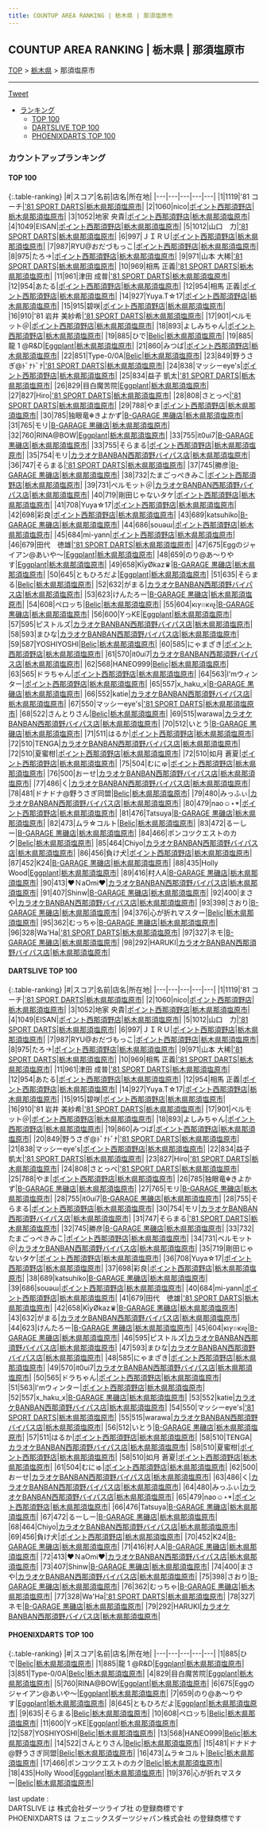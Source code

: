 ```yaml
---
title: COUNTUP AREA RANKING | 栃木県 | 那須塩原市
---
```

## COUNTUP AREA RANKING | 栃木県 | 那須塩原市

[TOP](/darts/rank/) > [栃木県](/darts/rank/栃木県/) > 那須塩原市

___

<a href="https://twitter.com/share?ref_src=twsrc%5Etfw" data-text="COUNTUP AREA RANKING | 栃木県那須塩原市" class="twitter-share-button" data-hashtags="DARTSLIVE,PHOENIXDARTS,darts,ダーツ" data-show-count="false">Tweet</a>

* [ランキング](#カウントアップランキング)
    * [TOP 100](#top-100)
    * [DARTSLIVE TOP 100](#dartslive-top-100)
    * [PHOENIXDARTS TOP 100](#phoenixdarts-top-100)

### カウントアップランキング

#### TOP 100



{:.table-ranking}
|#|スコア|名前|店名|所在地|
|---|---|---|---|---|
|1|1119|<span class="rank-name-dl">&#x27;81 コーチ</span>|<a href="https://search.dartslive.com/jp/shop/c3ca51406b3488200d9b047a20a7ba1e">'81 SPORT DARTS</a>|<a href="/darts/rank/栃木県/那須塩原市">栃木県那須塩原市</a>|
|2|1060|<span class="rank-name-dl">nico</span>|<a href="https://search.dartslive.com/jp/shop/78bf37a72c871a600d9b047a20a7ba1e">ポイント西那須野店</a>|<a href="/darts/rank/栃木県/那須塩原市">栃木県那須塩原市</a>|
|3|1052|<span class="rank-name-dl">地家 央貴</span>|<a href="https://search.dartslive.com/jp/shop/78bf37a72c871a600d9b047a20a7ba1e">ポイント西那須野店</a>|<a href="/darts/rank/栃木県/那須塩原市">栃木県那須塩原市</a>|
|4|1049|<span class="rank-name-dl">EISAN</span>|<a href="https://search.dartslive.com/jp/shop/78bf37a72c871a600d9b047a20a7ba1e">ポイント西那須野店</a>|<a href="/darts/rank/栃木県/那須塩原市">栃木県那須塩原市</a>|
|5|1012|<span class="rank-name-dl">山口　力</span>|<a href="https://search.dartslive.com/jp/shop/c3ca51406b3488200d9b047a20a7ba1e">'81 SPORT DARTS</a>|<a href="/darts/rank/栃木県/那須塩原市">栃木県那須塩原市</a>|
|6|997|<span class="rank-name-dl">ＪＩＲＵ</span>|<a href="https://search.dartslive.com/jp/shop/78bf37a72c871a600d9b047a20a7ba1e">ポイント西那須野店</a>|<a href="/darts/rank/栃木県/那須塩原市">栃木県那須塩原市</a>|
|7|987|<span class="rank-name-dl">RYU@おだづもっこ</span>|<a href="https://search.dartslive.com/jp/shop/78bf37a72c871a600d9b047a20a7ba1e">ポイント西那須野店</a>|<a href="/darts/rank/栃木県/那須塩原市">栃木県那須塩原市</a>|
|8|975|<span class="rank-name-dl">たろ→</span>|<a href="https://search.dartslive.com/jp/shop/78bf37a72c871a600d9b047a20a7ba1e">ポイント西那須野店</a>|<a href="/darts/rank/栃木県/那須塩原市">栃木県那須塩原市</a>|
|9|971|<span class="rank-name-dl">山本 大稀</span>|<a href="https://search.dartslive.com/jp/shop/c3ca51406b3488200d9b047a20a7ba1e">'81 SPORT DARTS</a>|<a href="/darts/rank/栃木県/那須塩原市">栃木県那須塩原市</a>|
|10|969|<span class="rank-name-dl">相馬 正義</span>|<a href="https://search.dartslive.com/jp/shop/c3ca51406b3488200d9b047a20a7ba1e">'81 SPORT DARTS</a>|<a href="/darts/rank/栃木県/那須塩原市">栃木県那須塩原市</a>|
|11|961|<span class="rank-name-dl">津田 成普</span>|<a href="https://search.dartslive.com/jp/shop/c3ca51406b3488200d9b047a20a7ba1e">'81 SPORT DARTS</a>|<a href="/darts/rank/栃木県/那須塩原市">栃木県那須塩原市</a>|
|12|954|<span class="rank-name-dl">あたる</span>|<a href="https://search.dartslive.com/jp/shop/78bf37a72c871a600d9b047a20a7ba1e">ポイント西那須野店</a>|<a href="/darts/rank/栃木県/那須塩原市">栃木県那須塩原市</a>|
|12|954|<span class="rank-name-dl">相馬 正義</span>|<a href="https://search.dartslive.com/jp/shop/78bf37a72c871a600d9b047a20a7ba1e">ポイント西那須野店</a>|<a href="/darts/rank/栃木県/那須塩原市">栃木県那須塩原市</a>|
|14|927|<span class="rank-name-dl">Yuya.T☆17</span>|<a href="https://search.dartslive.com/jp/shop/78bf37a72c871a600d9b047a20a7ba1e">ポイント西那須野店</a>|<a href="/darts/rank/栃木県/那須塩原市">栃木県那須塩原市</a>|
|15|915|<span class="rank-name-dl">碧咲</span>|<a href="https://search.dartslive.com/jp/shop/78bf37a72c871a600d9b047a20a7ba1e">ポイント西那須野店</a>|<a href="/darts/rank/栃木県/那須塩原市">栃木県那須塩原市</a>|
|16|910|<span class="rank-name-dl">&#x27;81 岩井 美紗希</span>|<a href="https://search.dartslive.com/jp/shop/c3ca51406b3488200d9b047a20a7ba1e">'81 SPORT DARTS</a>|<a href="/darts/rank/栃木県/那須塩原市">栃木県那須塩原市</a>|
|17|901|<span class="rank-name-dl">ベルモット＠</span>|<a href="https://search.dartslive.com/jp/shop/78bf37a72c871a600d9b047a20a7ba1e">ポイント西那須野店</a>|<a href="/darts/rank/栃木県/那須塩原市">栃木県那須塩原市</a>|
|18|893|<span class="rank-name-dl">よしみちゃん</span>|<a href="https://search.dartslive.com/jp/shop/78bf37a72c871a600d9b047a20a7ba1e">ポイント西那須野店</a>|<a href="/darts/rank/栃木県/那須塩原市">栃木県那須塩原市</a>|
|19|885|<span class="rank-name-pd">ひで</span>|<a href="https://vs.phoenixdarts.com/jp/shop/shopDetailInfo/s_10088?s_seq=10088">Belic</a>|<a href="/darts/rank/栃木県/那須塩原市">栃木県那須塩原市</a>|
|19|885|<span class="rank-name-pd">龍   1  @R&amp;D</span>|<a href="https://vs.phoenixdarts.com/jp/shop/shopDetailInfo/s_56650?s_seq=56650">Eggplant</a>|<a href="/darts/rank/栃木県/那須塩原市">栃木県那須塩原市</a>|
|21|860|<span class="rank-name-dl">みつば</span>|<a href="https://search.dartslive.com/jp/shop/78bf37a72c871a600d9b047a20a7ba1e">ポイント西那須野店</a>|<a href="/darts/rank/栃木県/那須塩原市">栃木県那須塩原市</a>|
|22|851|<span class="rank-name-pd">Type-0/0A</span>|<a href="https://vs.phoenixdarts.com/jp/shop/shopDetailInfo/s_10088?s_seq=10088">Belic</a>|<a href="/darts/rank/栃木県/那須塩原市">栃木県那須塩原市</a>|
|23|849|<span class="rank-name-dl">野うさぎ@ﾄﾞﾅﾄﾞﾅ</span>|<a href="https://search.dartslive.com/jp/shop/c3ca51406b3488200d9b047a20a7ba1e">'81 SPORT DARTS</a>|<a href="/darts/rank/栃木県/那須塩原市">栃木県那須塩原市</a>|
|24|838|<span class="rank-name-dl">マッシーeye&#x27;s</span>|<a href="https://search.dartslive.com/jp/shop/78bf37a72c871a600d9b047a20a7ba1e">ポイント西那須野店</a>|<a href="/darts/rank/栃木県/那須塩原市">栃木県那須塩原市</a>|
|25|834|<span class="rank-name-dl">益子 凱太</span>|<a href="https://search.dartslive.com/jp/shop/c3ca51406b3488200d9b047a20a7ba1e">'81 SPORT DARTS</a>|<a href="/darts/rank/栃木県/那須塩原市">栃木県那須塩原市</a>|
|26|829|<span class="rank-name-pd">目白魔苦院</span>|<a href="https://vs.phoenixdarts.com/jp/shop/shopDetailInfo/s_56650?s_seq=56650">Eggplant</a>|<a href="/darts/rank/栃木県/那須塩原市">栃木県那須塩原市</a>|
|27|827|<span class="rank-name-dl">Hiro</span>|<a href="https://search.dartslive.com/jp/shop/c3ca51406b3488200d9b047a20a7ba1e">'81 SPORT DARTS</a>|<a href="/darts/rank/栃木県/那須塩原市">栃木県那須塩原市</a>|
|28|808|<span class="rank-name-dl">さとっぺ</span>|<a href="https://search.dartslive.com/jp/shop/c3ca51406b3488200d9b047a20a7ba1e">'81 SPORT DARTS</a>|<a href="/darts/rank/栃木県/那須塩原市">栃木県那須塩原市</a>|
|29|788|<span class="rank-name-dl">やま</span>|<a href="https://search.dartslive.com/jp/shop/78bf37a72c871a600d9b047a20a7ba1e">ポイント西那須野店</a>|<a href="/darts/rank/栃木県/那須塩原市">栃木県那須塩原市</a>|
|30|785|<span class="rank-name-dl">独眼竜☬きよかず</span>|<a href="https://search.dartslive.com/jp/shop/4cba5f26382d400125d56fb0e5c39bac">B-GARAGE 黒磯店</a>|<a href="/darts/rank/栃木県/那須塩原市">栃木県那須塩原市</a>|
|31|765|<span class="rank-name-dl">モリ</span>|<a href="https://search.dartslive.com/jp/shop/4cba5f26382d400125d56fb0e5c39bac">B-GARAGE 黒磯店</a>|<a href="/darts/rank/栃木県/那須塩原市">栃木県那須塩原市</a>|
|32|760|<span class="rank-name-pd">RINA@BOW</span>|<a href="https://vs.phoenixdarts.com/jp/shop/shopDetailInfo/s_56650?s_seq=56650">Eggplant</a>|<a href="/darts/rank/栃木県/那須塩原市">栃木県那須塩原市</a>|
|33|755|<span class="rank-name-dl">it0ui7</span>|<a href="https://search.dartslive.com/jp/shop/4cba5f26382d400125d56fb0e5c39bac">B-GARAGE 黒磯店</a>|<a href="/darts/rank/栃木県/那須塩原市">栃木県那須塩原市</a>|
|33|755|<span class="rank-name-dl">そらまる</span>|<a href="https://search.dartslive.com/jp/shop/78bf37a72c871a600d9b047a20a7ba1e">ポイント西那須野店</a>|<a href="/darts/rank/栃木県/那須塩原市">栃木県那須塩原市</a>|
|35|754|<span class="rank-name-dl">モリ</span>|<a href="https://search.dartslive.com/jp/shop/d849d7c720ff3d950d9b047a20a7ba1e">カラオケBANBAN西那須野バイパス店</a>|<a href="/darts/rank/栃木県/那須塩原市">栃木県那須塩原市</a>|
|36|747|<span class="rank-name-dl">そらまる</span>|<a href="https://search.dartslive.com/jp/shop/c3ca51406b3488200d9b047a20a7ba1e">'81 SPORT DARTS</a>|<a href="/darts/rank/栃木県/那須塩原市">栃木県那須塩原市</a>|
|37|745|<span class="rank-name-dl">勝彦</span>|<a href="https://search.dartslive.com/jp/shop/4cba5f26382d400125d56fb0e5c39bac">B-GARAGE 黒磯店</a>|<a href="/darts/rank/栃木県/那須塩原市">栃木県那須塩原市</a>|
|38|732|<span class="rank-name-dl">たまごっぺきみこ</span>|<a href="https://search.dartslive.com/jp/shop/78bf37a72c871a600d9b047a20a7ba1e">ポイント西那須野店</a>|<a href="/darts/rank/栃木県/那須塩原市">栃木県那須塩原市</a>|
|39|731|<span class="rank-name-dl">ベルモット＠</span>|<a href="https://search.dartslive.com/jp/shop/d849d7c720ff3d950d9b047a20a7ba1e">カラオケBANBAN西那須野バイパス店</a>|<a href="/darts/rank/栃木県/那須塩原市">栃木県那須塩原市</a>|
|40|719|<span class="rank-name-dl">剛田じゃないタケ</span>|<a href="https://search.dartslive.com/jp/shop/78bf37a72c871a600d9b047a20a7ba1e">ポイント西那須野店</a>|<a href="/darts/rank/栃木県/那須塩原市">栃木県那須塩原市</a>|
|41|708|<span class="rank-name-dl">Yuya☆17</span>|<a href="https://search.dartslive.com/jp/shop/78bf37a72c871a600d9b047a20a7ba1e">ポイント西那須野店</a>|<a href="/darts/rank/栃木県/那須塩原市">栃木県那須塩原市</a>|
|42|698|<span class="rank-name-dl">彩良</span>|<a href="https://search.dartslive.com/jp/shop/78bf37a72c871a600d9b047a20a7ba1e">ポイント西那須野店</a>|<a href="/darts/rank/栃木県/那須塩原市">栃木県那須塩原市</a>|
|43|689|<span class="rank-name-dl">katsuhiko</span>|<a href="https://search.dartslive.com/jp/shop/4cba5f26382d400125d56fb0e5c39bac">B-GARAGE 黒磯店</a>|<a href="/darts/rank/栃木県/那須塩原市">栃木県那須塩原市</a>|
|44|686|<span class="rank-name-dl">souǝɯ</span>|<a href="https://search.dartslive.com/jp/shop/78bf37a72c871a600d9b047a20a7ba1e">ポイント西那須野店</a>|<a href="/darts/rank/栃木県/那須塩原市">栃木県那須塩原市</a>|
|45|684|<span class="rank-name-dl">mi-yann</span>|<a href="https://search.dartslive.com/jp/shop/78bf37a72c871a600d9b047a20a7ba1e">ポイント西那須野店</a>|<a href="/darts/rank/栃木県/那須塩原市">栃木県那須塩原市</a>|
|46|679|<span class="rank-name-dl">田代　徳雄</span>|<a href="https://search.dartslive.com/jp/shop/c3ca51406b3488200d9b047a20a7ba1e">'81 SPORT DARTS</a>|<a href="/darts/rank/栃木県/那須塩原市">栃木県那須塩原市</a>|
|47|675|<span class="rank-name-pd">Eggのジャイアン@あいや〜</span>|<a href="https://vs.phoenixdarts.com/jp/shop/shopDetailInfo/s_56650?s_seq=56650">Eggplant</a>|<a href="/darts/rank/栃木県/那須塩原市">栃木県那須塩原市</a>|
|48|659|<span class="rank-name-pd">のり@あ〜りやす</span>|<a href="https://vs.phoenixdarts.com/jp/shop/shopDetailInfo/s_56650?s_seq=56650">Eggplant</a>|<a href="/darts/rank/栃木県/那須塩原市">栃木県那須塩原市</a>|
|49|658|<span class="rank-name-dl">KΐyØkaz♛</span>|<a href="https://search.dartslive.com/jp/shop/4cba5f26382d400125d56fb0e5c39bac">B-GARAGE 黒磯店</a>|<a href="/darts/rank/栃木県/那須塩原市">栃木県那須塩原市</a>|
|50|645|<span class="rank-name-pd">ともひろだよ</span>|<a href="https://vs.phoenixdarts.com/jp/shop/shopDetailInfo/s_56650?s_seq=56650">Eggplant</a>|<a href="/darts/rank/栃木県/那須塩原市">栃木県那須塩原市</a>|
|51|635|<span class="rank-name-pd">そらまる</span>|<a href="https://vs.phoenixdarts.com/jp/shop/shopDetailInfo/s_10088?s_seq=10088">Belic</a>|<a href="/darts/rank/栃木県/那須塩原市">栃木県那須塩原市</a>|
|52|632|<span class="rank-name-dl">がまる</span>|<a href="https://search.dartslive.com/jp/shop/d849d7c720ff3d950d9b047a20a7ba1e">カラオケBANBAN西那須野バイパス店</a>|<a href="/darts/rank/栃木県/那須塩原市">栃木県那須塩原市</a>|
|53|623|<span class="rank-name-dl">けんたろー</span>|<a href="https://search.dartslive.com/jp/shop/4cba5f26382d400125d56fb0e5c39bac">B-GARAGE 黒磯店</a>|<a href="/darts/rank/栃木県/那須塩原市">栃木県那須塩原市</a>|
|54|608|<span class="rank-name-pd">ペロッち</span>|<a href="https://vs.phoenixdarts.com/jp/shop/shopDetailInfo/s_10088?s_seq=10088">Belic</a>|<a href="/darts/rank/栃木県/那須塩原市">栃木県那須塩原市</a>|
|55|604|<span class="rank-name-dl">кเץ๏кคչ</span>|<a href="https://search.dartslive.com/jp/shop/4cba5f26382d400125d56fb0e5c39bac">B-GARAGE 黒磯店</a>|<a href="/darts/rank/栃木県/那須塩原市">栃木県那須塩原市</a>|
|56|600|<span class="rank-name-pd">YっKE</span>|<a href="https://vs.phoenixdarts.com/jp/shop/shopDetailInfo/s_56650?s_seq=56650">Eggplant</a>|<a href="/darts/rank/栃木県/那須塩原市">栃木県那須塩原市</a>|
|57|595|<span class="rank-name-dl">ピストルズ</span>|<a href="https://search.dartslive.com/jp/shop/d849d7c720ff3d950d9b047a20a7ba1e">カラオケBANBAN西那須野バイパス店</a>|<a href="/darts/rank/栃木県/那須塩原市">栃木県那須塩原市</a>|
|58|593|<span class="rank-name-dl">まひな</span>|<a href="https://search.dartslive.com/jp/shop/d849d7c720ff3d950d9b047a20a7ba1e">カラオケBANBAN西那須野バイパス店</a>|<a href="/darts/rank/栃木県/那須塩原市">栃木県那須塩原市</a>|
|59|587|<span class="rank-name-pd">YOSHIYOSHI</span>|<a href="https://vs.phoenixdarts.com/jp/shop/shopDetailInfo/s_10088?s_seq=10088">Belic</a>|<a href="/darts/rank/栃木県/那須塩原市">栃木県那須塩原市</a>|
|60|585|<span class="rank-name-dl">にゃまざき</span>|<a href="https://search.dartslive.com/jp/shop/78bf37a72c871a600d9b047a20a7ba1e">ポイント西那須野店</a>|<a href="/darts/rank/栃木県/那須塩原市">栃木県那須塩原市</a>|
|61|570|<span class="rank-name-dl">it0ui7</span>|<a href="https://search.dartslive.com/jp/shop/d849d7c720ff3d950d9b047a20a7ba1e">カラオケBANBAN西那須野バイパス店</a>|<a href="/darts/rank/栃木県/那須塩原市">栃木県那須塩原市</a>|
|62|568|<span class="rank-name-pd">HANEO999</span>|<a href="https://vs.phoenixdarts.com/jp/shop/shopDetailInfo/s_10088?s_seq=10088">Belic</a>|<a href="/darts/rank/栃木県/那須塩原市">栃木県那須塩原市</a>|
|63|565|<span class="rank-name-dl">ドラちゃん</span>|<a href="https://search.dartslive.com/jp/shop/78bf37a72c871a600d9b047a20a7ba1e">ポイント西那須野店</a>|<a href="/darts/rank/栃木県/那須塩原市">栃木県那須塩原市</a>|
|64|563|<span class="rank-name-dl">I&#x27;mウィンター</span>|<a href="https://search.dartslive.com/jp/shop/78bf37a72c871a600d9b047a20a7ba1e">ポイント西那須野店</a>|<a href="/darts/rank/栃木県/那須塩原市">栃木県那須塩原市</a>|
|65|557|<span class="rank-name-dl">x_haku_x</span>|<a href="https://search.dartslive.com/jp/shop/4cba5f26382d400125d56fb0e5c39bac">B-GARAGE 黒磯店</a>|<a href="/darts/rank/栃木県/那須塩原市">栃木県那須塩原市</a>|
|66|552|<span class="rank-name-dl">katie</span>|<a href="https://search.dartslive.com/jp/shop/d849d7c720ff3d950d9b047a20a7ba1e">カラオケBANBAN西那須野バイパス店</a>|<a href="/darts/rank/栃木県/那須塩原市">栃木県那須塩原市</a>|
|67|550|<span class="rank-name-dl">マッシーeye&#x27;s</span>|<a href="https://search.dartslive.com/jp/shop/c3ca51406b3488200d9b047a20a7ba1e">'81 SPORT DARTS</a>|<a href="/darts/rank/栃木県/那須塩原市">栃木県那須塩原市</a>|
|68|522|<span class="rank-name-pd">さんとりさん</span>|<a href="https://vs.phoenixdarts.com/jp/shop/shopDetailInfo/s_10088?s_seq=10088">Belic</a>|<a href="/darts/rank/栃木県/那須塩原市">栃木県那須塩原市</a>|
|69|515|<span class="rank-name-dl">warawa</span>|<a href="https://search.dartslive.com/jp/shop/d849d7c720ff3d950d9b047a20a7ba1e">カラオケBANBAN西那須野バイパス店</a>|<a href="/darts/rank/栃木県/那須塩原市">栃木県那須塩原市</a>|
|70|512|<span class="rank-name-dl">いとう</span>|<a href="https://search.dartslive.com/jp/shop/4cba5f26382d400125d56fb0e5c39bac">B-GARAGE 黒磯店</a>|<a href="/darts/rank/栃木県/那須塩原市">栃木県那須塩原市</a>|
|71|511|<span class="rank-name-dl">はるか</span>|<a href="https://search.dartslive.com/jp/shop/78bf37a72c871a600d9b047a20a7ba1e">ポイント西那須野店</a>|<a href="/darts/rank/栃木県/那須塩原市">栃木県那須塩原市</a>|
|72|510|<span class="rank-name-dl">TENGA</span>|<a href="https://search.dartslive.com/jp/shop/d849d7c720ff3d950d9b047a20a7ba1e">カラオケBANBAN西那須野バイパス店</a>|<a href="/darts/rank/栃木県/那須塩原市">栃木県那須塩原市</a>|
|72|510|<span class="rank-name-dl">夏蜜柑</span>|<a href="https://search.dartslive.com/jp/shop/78bf37a72c871a600d9b047a20a7ba1e">ポイント西那須野店</a>|<a href="/darts/rank/栃木県/那須塩原市">栃木県那須塩原市</a>|
|72|510|<span class="rank-name-dl">如月 蒼夏</span>|<a href="https://search.dartslive.com/jp/shop/78bf37a72c871a600d9b047a20a7ba1e">ポイント西那須野店</a>|<a href="/darts/rank/栃木県/那須塩原市">栃木県那須塩原市</a>|
|75|504|<span class="rank-name-dl">むにゅ</span>|<a href="https://search.dartslive.com/jp/shop/78bf37a72c871a600d9b047a20a7ba1e">ポイント西那須野店</a>|<a href="/darts/rank/栃木県/那須塩原市">栃木県那須塩原市</a>|
|76|500|<span class="rank-name-dl">おーせ</span>|<a href="https://search.dartslive.com/jp/shop/d849d7c720ff3d950d9b047a20a7ba1e">カラオケBANBAN西那須野バイパス店</a>|<a href="/darts/rank/栃木県/那須塩原市">栃木県那須塩原市</a>|
|77|486|<span class="rank-name-dl">く</span>|<a href="https://search.dartslive.com/jp/shop/d849d7c720ff3d950d9b047a20a7ba1e">カラオケBANBAN西那須野バイパス店</a>|<a href="/darts/rank/栃木県/那須塩原市">栃木県那須塩原市</a>|
|78|481|<span class="rank-name-pd">ドナドナ@野うさぎ同盟</span>|<a href="https://vs.phoenixdarts.com/jp/shop/shopDetailInfo/s_10088?s_seq=10088">Belic</a>|<a href="/darts/rank/栃木県/那須塩原市">栃木県那須塩原市</a>|
|79|480|<span class="rank-name-dl">みっふぃ</span>|<a href="https://search.dartslive.com/jp/shop/d849d7c720ff3d950d9b047a20a7ba1e">カラオケBANBAN西那須野バイパス店</a>|<a href="/darts/rank/栃木県/那須塩原市">栃木県那須塩原市</a>|
|80|479|<span class="rank-name-dl">nao☺︎⋆*</span>|<a href="https://search.dartslive.com/jp/shop/78bf37a72c871a600d9b047a20a7ba1e">ポイント西那須野店</a>|<a href="/darts/rank/栃木県/那須塩原市">栃木県那須塩原市</a>|
|81|476|<span class="rank-name-dl">Tatsuya</span>|<a href="https://search.dartslive.com/jp/shop/4cba5f26382d400125d56fb0e5c39bac">B-GARAGE 黒磯店</a>|<a href="/darts/rank/栃木県/那須塩原市">栃木県那須塩原市</a>|
|82|473|<span class="rank-name-pd">ムラ☆コルト</span>|<a href="https://vs.phoenixdarts.com/jp/shop/shopDetailInfo/s_10088?s_seq=10088">Belic</a>|<a href="/darts/rank/栃木県/那須塩原市">栃木県那須塩原市</a>|
|83|472|<span class="rank-name-dl">るーしー</span>|<a href="https://search.dartslive.com/jp/shop/4cba5f26382d400125d56fb0e5c39bac">B-GARAGE 黒磯店</a>|<a href="/darts/rank/栃木県/那須塩原市">栃木県那須塩原市</a>|
|84|466|<span class="rank-name-pd">ポンコツクエストのカク</span>|<a href="https://vs.phoenixdarts.com/jp/shop/shopDetailInfo/s_10088?s_seq=10088">Belic</a>|<a href="/darts/rank/栃木県/那須塩原市">栃木県那須塩原市</a>|
|85|464|<span class="rank-name-dl">Chiyo</span>|<a href="https://search.dartslive.com/jp/shop/d849d7c720ff3d950d9b047a20a7ba1e">カラオケBANBAN西那須野バイパス店</a>|<a href="/darts/rank/栃木県/那須塩原市">栃木県那須塩原市</a>|
|86|456|<span class="rank-name-dl">負け犬</span>|<a href="https://search.dartslive.com/jp/shop/78bf37a72c871a600d9b047a20a7ba1e">ポイント西那須野店</a>|<a href="/darts/rank/栃木県/那須塩原市">栃木県那須塩原市</a>|
|87|452|<span class="rank-name-dl">K24</span>|<a href="https://search.dartslive.com/jp/shop/4cba5f26382d400125d56fb0e5c39bac">B-GARAGE 黒磯店</a>|<a href="/darts/rank/栃木県/那須塩原市">栃木県那須塩原市</a>|
|88|435|<span class="rank-name-pd">Holly Wood</span>|<a href="https://vs.phoenixdarts.com/jp/shop/shopDetailInfo/s_56650?s_seq=56650">Eggplant</a>|<a href="/darts/rank/栃木県/那須塩原市">栃木県那須塩原市</a>|
|89|416|<span class="rank-name-dl">村人A</span>|<a href="https://search.dartslive.com/jp/shop/4cba5f26382d400125d56fb0e5c39bac">B-GARAGE 黒磯店</a>|<a href="/darts/rank/栃木県/那須塩原市">栃木県那須塩原市</a>|
|90|413|<span class="rank-name-dl">♥ＮaOmi♥</span>|<a href="https://search.dartslive.com/jp/shop/d849d7c720ff3d950d9b047a20a7ba1e">カラオケBANBAN西那須野バイパス店</a>|<a href="/darts/rank/栃木県/那須塩原市">栃木県那須塩原市</a>|
|91|407|<span class="rank-name-dl">Shinw</span>|<a href="https://search.dartslive.com/jp/shop/4cba5f26382d400125d56fb0e5c39bac">B-GARAGE 黒磯店</a>|<a href="/darts/rank/栃木県/那須塩原市">栃木県那須塩原市</a>|
|92|400|<span class="rank-name-dl">まさや</span>|<a href="https://search.dartslive.com/jp/shop/d849d7c720ff3d950d9b047a20a7ba1e">カラオケBANBAN西那須野バイパス店</a>|<a href="/darts/rank/栃木県/那須塩原市">栃木県那須塩原市</a>|
|93|398|<span class="rank-name-dl">さおり</span>|<a href="https://search.dartslive.com/jp/shop/4cba5f26382d400125d56fb0e5c39bac">B-GARAGE 黒磯店</a>|<a href="/darts/rank/栃木県/那須塩原市">栃木県那須塩原市</a>|
|94|376|<span class="rank-name-pd">心が折れマスター</span>|<a href="https://vs.phoenixdarts.com/jp/shop/shopDetailInfo/s_10088?s_seq=10088">Belic</a>|<a href="/darts/rank/栃木県/那須塩原市">栃木県那須塩原市</a>|
|95|362|<span class="rank-name-dl">むっちゃ</span>|<a href="https://search.dartslive.com/jp/shop/4cba5f26382d400125d56fb0e5c39bac">B-GARAGE 黒磯店</a>|<a href="/darts/rank/栃木県/那須塩原市">栃木県那須塩原市</a>|
|96|328|<span class="rank-name-dl">Wa&#x27;Ha</span>|<a href="https://search.dartslive.com/jp/shop/c3ca51406b3488200d9b047a20a7ba1e">'81 SPORT DARTS</a>|<a href="/darts/rank/栃木県/那須塩原市">栃木県那須塩原市</a>|
|97|327|<span class="rank-name-dl">ネモ</span>|<a href="https://search.dartslive.com/jp/shop/4cba5f26382d400125d56fb0e5c39bac">B-GARAGE 黒磯店</a>|<a href="/darts/rank/栃木県/那須塩原市">栃木県那須塩原市</a>|
|98|292|<span class="rank-name-dl">HARUKI</span>|<a href="https://search.dartslive.com/jp/shop/d849d7c720ff3d950d9b047a20a7ba1e">カラオケBANBAN西那須野バイパス店</a>|<a href="/darts/rank/栃木県/那須塩原市">栃木県那須塩原市</a>|


#### DARTSLIVE TOP 100



{:.table-ranking}
|#|スコア|名前|店名|所在地|
|---|---|---|---|---|
|1|1119|<span class="rank-name-dl">&#x27;81 コーチ</span>|<a href="https://search.dartslive.com/jp/shop/c3ca51406b3488200d9b047a20a7ba1e">'81 SPORT DARTS</a>|<a href="/darts/rank/栃木県/那須塩原市">栃木県那須塩原市</a>|
|2|1060|<span class="rank-name-dl">nico</span>|<a href="https://search.dartslive.com/jp/shop/78bf37a72c871a600d9b047a20a7ba1e">ポイント西那須野店</a>|<a href="/darts/rank/栃木県/那須塩原市">栃木県那須塩原市</a>|
|3|1052|<span class="rank-name-dl">地家 央貴</span>|<a href="https://search.dartslive.com/jp/shop/78bf37a72c871a600d9b047a20a7ba1e">ポイント西那須野店</a>|<a href="/darts/rank/栃木県/那須塩原市">栃木県那須塩原市</a>|
|4|1049|<span class="rank-name-dl">EISAN</span>|<a href="https://search.dartslive.com/jp/shop/78bf37a72c871a600d9b047a20a7ba1e">ポイント西那須野店</a>|<a href="/darts/rank/栃木県/那須塩原市">栃木県那須塩原市</a>|
|5|1012|<span class="rank-name-dl">山口　力</span>|<a href="https://search.dartslive.com/jp/shop/c3ca51406b3488200d9b047a20a7ba1e">'81 SPORT DARTS</a>|<a href="/darts/rank/栃木県/那須塩原市">栃木県那須塩原市</a>|
|6|997|<span class="rank-name-dl">ＪＩＲＵ</span>|<a href="https://search.dartslive.com/jp/shop/78bf37a72c871a600d9b047a20a7ba1e">ポイント西那須野店</a>|<a href="/darts/rank/栃木県/那須塩原市">栃木県那須塩原市</a>|
|7|987|<span class="rank-name-dl">RYU@おだづもっこ</span>|<a href="https://search.dartslive.com/jp/shop/78bf37a72c871a600d9b047a20a7ba1e">ポイント西那須野店</a>|<a href="/darts/rank/栃木県/那須塩原市">栃木県那須塩原市</a>|
|8|975|<span class="rank-name-dl">たろ→</span>|<a href="https://search.dartslive.com/jp/shop/78bf37a72c871a600d9b047a20a7ba1e">ポイント西那須野店</a>|<a href="/darts/rank/栃木県/那須塩原市">栃木県那須塩原市</a>|
|9|971|<span class="rank-name-dl">山本 大稀</span>|<a href="https://search.dartslive.com/jp/shop/c3ca51406b3488200d9b047a20a7ba1e">'81 SPORT DARTS</a>|<a href="/darts/rank/栃木県/那須塩原市">栃木県那須塩原市</a>|
|10|969|<span class="rank-name-dl">相馬 正義</span>|<a href="https://search.dartslive.com/jp/shop/c3ca51406b3488200d9b047a20a7ba1e">'81 SPORT DARTS</a>|<a href="/darts/rank/栃木県/那須塩原市">栃木県那須塩原市</a>|
|11|961|<span class="rank-name-dl">津田 成普</span>|<a href="https://search.dartslive.com/jp/shop/c3ca51406b3488200d9b047a20a7ba1e">'81 SPORT DARTS</a>|<a href="/darts/rank/栃木県/那須塩原市">栃木県那須塩原市</a>|
|12|954|<span class="rank-name-dl">あたる</span>|<a href="https://search.dartslive.com/jp/shop/78bf37a72c871a600d9b047a20a7ba1e">ポイント西那須野店</a>|<a href="/darts/rank/栃木県/那須塩原市">栃木県那須塩原市</a>|
|12|954|<span class="rank-name-dl">相馬 正義</span>|<a href="https://search.dartslive.com/jp/shop/78bf37a72c871a600d9b047a20a7ba1e">ポイント西那須野店</a>|<a href="/darts/rank/栃木県/那須塩原市">栃木県那須塩原市</a>|
|14|927|<span class="rank-name-dl">Yuya.T☆17</span>|<a href="https://search.dartslive.com/jp/shop/78bf37a72c871a600d9b047a20a7ba1e">ポイント西那須野店</a>|<a href="/darts/rank/栃木県/那須塩原市">栃木県那須塩原市</a>|
|15|915|<span class="rank-name-dl">碧咲</span>|<a href="https://search.dartslive.com/jp/shop/78bf37a72c871a600d9b047a20a7ba1e">ポイント西那須野店</a>|<a href="/darts/rank/栃木県/那須塩原市">栃木県那須塩原市</a>|
|16|910|<span class="rank-name-dl">&#x27;81 岩井 美紗希</span>|<a href="https://search.dartslive.com/jp/shop/c3ca51406b3488200d9b047a20a7ba1e">'81 SPORT DARTS</a>|<a href="/darts/rank/栃木県/那須塩原市">栃木県那須塩原市</a>|
|17|901|<span class="rank-name-dl">ベルモット＠</span>|<a href="https://search.dartslive.com/jp/shop/78bf37a72c871a600d9b047a20a7ba1e">ポイント西那須野店</a>|<a href="/darts/rank/栃木県/那須塩原市">栃木県那須塩原市</a>|
|18|893|<span class="rank-name-dl">よしみちゃん</span>|<a href="https://search.dartslive.com/jp/shop/78bf37a72c871a600d9b047a20a7ba1e">ポイント西那須野店</a>|<a href="/darts/rank/栃木県/那須塩原市">栃木県那須塩原市</a>|
|19|860|<span class="rank-name-dl">みつば</span>|<a href="https://search.dartslive.com/jp/shop/78bf37a72c871a600d9b047a20a7ba1e">ポイント西那須野店</a>|<a href="/darts/rank/栃木県/那須塩原市">栃木県那須塩原市</a>|
|20|849|<span class="rank-name-dl">野うさぎ@ﾄﾞﾅﾄﾞﾅ</span>|<a href="https://search.dartslive.com/jp/shop/c3ca51406b3488200d9b047a20a7ba1e">'81 SPORT DARTS</a>|<a href="/darts/rank/栃木県/那須塩原市">栃木県那須塩原市</a>|
|21|838|<span class="rank-name-dl">マッシーeye&#x27;s</span>|<a href="https://search.dartslive.com/jp/shop/78bf37a72c871a600d9b047a20a7ba1e">ポイント西那須野店</a>|<a href="/darts/rank/栃木県/那須塩原市">栃木県那須塩原市</a>|
|22|834|<span class="rank-name-dl">益子 凱太</span>|<a href="https://search.dartslive.com/jp/shop/c3ca51406b3488200d9b047a20a7ba1e">'81 SPORT DARTS</a>|<a href="/darts/rank/栃木県/那須塩原市">栃木県那須塩原市</a>|
|23|827|<span class="rank-name-dl">Hiro</span>|<a href="https://search.dartslive.com/jp/shop/c3ca51406b3488200d9b047a20a7ba1e">'81 SPORT DARTS</a>|<a href="/darts/rank/栃木県/那須塩原市">栃木県那須塩原市</a>|
|24|808|<span class="rank-name-dl">さとっぺ</span>|<a href="https://search.dartslive.com/jp/shop/c3ca51406b3488200d9b047a20a7ba1e">'81 SPORT DARTS</a>|<a href="/darts/rank/栃木県/那須塩原市">栃木県那須塩原市</a>|
|25|788|<span class="rank-name-dl">やま</span>|<a href="https://search.dartslive.com/jp/shop/78bf37a72c871a600d9b047a20a7ba1e">ポイント西那須野店</a>|<a href="/darts/rank/栃木県/那須塩原市">栃木県那須塩原市</a>|
|26|785|<span class="rank-name-dl">独眼竜☬きよかず</span>|<a href="https://search.dartslive.com/jp/shop/4cba5f26382d400125d56fb0e5c39bac">B-GARAGE 黒磯店</a>|<a href="/darts/rank/栃木県/那須塩原市">栃木県那須塩原市</a>|
|27|765|<span class="rank-name-dl">モリ</span>|<a href="https://search.dartslive.com/jp/shop/4cba5f26382d400125d56fb0e5c39bac">B-GARAGE 黒磯店</a>|<a href="/darts/rank/栃木県/那須塩原市">栃木県那須塩原市</a>|
|28|755|<span class="rank-name-dl">it0ui7</span>|<a href="https://search.dartslive.com/jp/shop/4cba5f26382d400125d56fb0e5c39bac">B-GARAGE 黒磯店</a>|<a href="/darts/rank/栃木県/那須塩原市">栃木県那須塩原市</a>|
|28|755|<span class="rank-name-dl">そらまる</span>|<a href="https://search.dartslive.com/jp/shop/78bf37a72c871a600d9b047a20a7ba1e">ポイント西那須野店</a>|<a href="/darts/rank/栃木県/那須塩原市">栃木県那須塩原市</a>|
|30|754|<span class="rank-name-dl">モリ</span>|<a href="https://search.dartslive.com/jp/shop/d849d7c720ff3d950d9b047a20a7ba1e">カラオケBANBAN西那須野バイパス店</a>|<a href="/darts/rank/栃木県/那須塩原市">栃木県那須塩原市</a>|
|31|747|<span class="rank-name-dl">そらまる</span>|<a href="https://search.dartslive.com/jp/shop/c3ca51406b3488200d9b047a20a7ba1e">'81 SPORT DARTS</a>|<a href="/darts/rank/栃木県/那須塩原市">栃木県那須塩原市</a>|
|32|745|<span class="rank-name-dl">勝彦</span>|<a href="https://search.dartslive.com/jp/shop/4cba5f26382d400125d56fb0e5c39bac">B-GARAGE 黒磯店</a>|<a href="/darts/rank/栃木県/那須塩原市">栃木県那須塩原市</a>|
|33|732|<span class="rank-name-dl">たまごっぺきみこ</span>|<a href="https://search.dartslive.com/jp/shop/78bf37a72c871a600d9b047a20a7ba1e">ポイント西那須野店</a>|<a href="/darts/rank/栃木県/那須塩原市">栃木県那須塩原市</a>|
|34|731|<span class="rank-name-dl">ベルモット＠</span>|<a href="https://search.dartslive.com/jp/shop/d849d7c720ff3d950d9b047a20a7ba1e">カラオケBANBAN西那須野バイパス店</a>|<a href="/darts/rank/栃木県/那須塩原市">栃木県那須塩原市</a>|
|35|719|<span class="rank-name-dl">剛田じゃないタケ</span>|<a href="https://search.dartslive.com/jp/shop/78bf37a72c871a600d9b047a20a7ba1e">ポイント西那須野店</a>|<a href="/darts/rank/栃木県/那須塩原市">栃木県那須塩原市</a>|
|36|708|<span class="rank-name-dl">Yuya☆17</span>|<a href="https://search.dartslive.com/jp/shop/78bf37a72c871a600d9b047a20a7ba1e">ポイント西那須野店</a>|<a href="/darts/rank/栃木県/那須塩原市">栃木県那須塩原市</a>|
|37|698|<span class="rank-name-dl">彩良</span>|<a href="https://search.dartslive.com/jp/shop/78bf37a72c871a600d9b047a20a7ba1e">ポイント西那須野店</a>|<a href="/darts/rank/栃木県/那須塩原市">栃木県那須塩原市</a>|
|38|689|<span class="rank-name-dl">katsuhiko</span>|<a href="https://search.dartslive.com/jp/shop/4cba5f26382d400125d56fb0e5c39bac">B-GARAGE 黒磯店</a>|<a href="/darts/rank/栃木県/那須塩原市">栃木県那須塩原市</a>|
|39|686|<span class="rank-name-dl">souǝɯ</span>|<a href="https://search.dartslive.com/jp/shop/78bf37a72c871a600d9b047a20a7ba1e">ポイント西那須野店</a>|<a href="/darts/rank/栃木県/那須塩原市">栃木県那須塩原市</a>|
|40|684|<span class="rank-name-dl">mi-yann</span>|<a href="https://search.dartslive.com/jp/shop/78bf37a72c871a600d9b047a20a7ba1e">ポイント西那須野店</a>|<a href="/darts/rank/栃木県/那須塩原市">栃木県那須塩原市</a>|
|41|679|<span class="rank-name-dl">田代　徳雄</span>|<a href="https://search.dartslive.com/jp/shop/c3ca51406b3488200d9b047a20a7ba1e">'81 SPORT DARTS</a>|<a href="/darts/rank/栃木県/那須塩原市">栃木県那須塩原市</a>|
|42|658|<span class="rank-name-dl">KΐyØkaz♛</span>|<a href="https://search.dartslive.com/jp/shop/4cba5f26382d400125d56fb0e5c39bac">B-GARAGE 黒磯店</a>|<a href="/darts/rank/栃木県/那須塩原市">栃木県那須塩原市</a>|
|43|632|<span class="rank-name-dl">がまる</span>|<a href="https://search.dartslive.com/jp/shop/d849d7c720ff3d950d9b047a20a7ba1e">カラオケBANBAN西那須野バイパス店</a>|<a href="/darts/rank/栃木県/那須塩原市">栃木県那須塩原市</a>|
|44|623|<span class="rank-name-dl">けんたろー</span>|<a href="https://search.dartslive.com/jp/shop/4cba5f26382d400125d56fb0e5c39bac">B-GARAGE 黒磯店</a>|<a href="/darts/rank/栃木県/那須塩原市">栃木県那須塩原市</a>|
|45|604|<span class="rank-name-dl">кเץ๏кคչ</span>|<a href="https://search.dartslive.com/jp/shop/4cba5f26382d400125d56fb0e5c39bac">B-GARAGE 黒磯店</a>|<a href="/darts/rank/栃木県/那須塩原市">栃木県那須塩原市</a>|
|46|595|<span class="rank-name-dl">ピストルズ</span>|<a href="https://search.dartslive.com/jp/shop/d849d7c720ff3d950d9b047a20a7ba1e">カラオケBANBAN西那須野バイパス店</a>|<a href="/darts/rank/栃木県/那須塩原市">栃木県那須塩原市</a>|
|47|593|<span class="rank-name-dl">まひな</span>|<a href="https://search.dartslive.com/jp/shop/d849d7c720ff3d950d9b047a20a7ba1e">カラオケBANBAN西那須野バイパス店</a>|<a href="/darts/rank/栃木県/那須塩原市">栃木県那須塩原市</a>|
|48|585|<span class="rank-name-dl">にゃまざき</span>|<a href="https://search.dartslive.com/jp/shop/78bf37a72c871a600d9b047a20a7ba1e">ポイント西那須野店</a>|<a href="/darts/rank/栃木県/那須塩原市">栃木県那須塩原市</a>|
|49|570|<span class="rank-name-dl">it0ui7</span>|<a href="https://search.dartslive.com/jp/shop/d849d7c720ff3d950d9b047a20a7ba1e">カラオケBANBAN西那須野バイパス店</a>|<a href="/darts/rank/栃木県/那須塩原市">栃木県那須塩原市</a>|
|50|565|<span class="rank-name-dl">ドラちゃん</span>|<a href="https://search.dartslive.com/jp/shop/78bf37a72c871a600d9b047a20a7ba1e">ポイント西那須野店</a>|<a href="/darts/rank/栃木県/那須塩原市">栃木県那須塩原市</a>|
|51|563|<span class="rank-name-dl">I&#x27;mウィンター</span>|<a href="https://search.dartslive.com/jp/shop/78bf37a72c871a600d9b047a20a7ba1e">ポイント西那須野店</a>|<a href="/darts/rank/栃木県/那須塩原市">栃木県那須塩原市</a>|
|52|557|<span class="rank-name-dl">x_haku_x</span>|<a href="https://search.dartslive.com/jp/shop/4cba5f26382d400125d56fb0e5c39bac">B-GARAGE 黒磯店</a>|<a href="/darts/rank/栃木県/那須塩原市">栃木県那須塩原市</a>|
|53|552|<span class="rank-name-dl">katie</span>|<a href="https://search.dartslive.com/jp/shop/d849d7c720ff3d950d9b047a20a7ba1e">カラオケBANBAN西那須野バイパス店</a>|<a href="/darts/rank/栃木県/那須塩原市">栃木県那須塩原市</a>|
|54|550|<span class="rank-name-dl">マッシーeye&#x27;s</span>|<a href="https://search.dartslive.com/jp/shop/c3ca51406b3488200d9b047a20a7ba1e">'81 SPORT DARTS</a>|<a href="/darts/rank/栃木県/那須塩原市">栃木県那須塩原市</a>|
|55|515|<span class="rank-name-dl">warawa</span>|<a href="https://search.dartslive.com/jp/shop/d849d7c720ff3d950d9b047a20a7ba1e">カラオケBANBAN西那須野バイパス店</a>|<a href="/darts/rank/栃木県/那須塩原市">栃木県那須塩原市</a>|
|56|512|<span class="rank-name-dl">いとう</span>|<a href="https://search.dartslive.com/jp/shop/4cba5f26382d400125d56fb0e5c39bac">B-GARAGE 黒磯店</a>|<a href="/darts/rank/栃木県/那須塩原市">栃木県那須塩原市</a>|
|57|511|<span class="rank-name-dl">はるか</span>|<a href="https://search.dartslive.com/jp/shop/78bf37a72c871a600d9b047a20a7ba1e">ポイント西那須野店</a>|<a href="/darts/rank/栃木県/那須塩原市">栃木県那須塩原市</a>|
|58|510|<span class="rank-name-dl">TENGA</span>|<a href="https://search.dartslive.com/jp/shop/d849d7c720ff3d950d9b047a20a7ba1e">カラオケBANBAN西那須野バイパス店</a>|<a href="/darts/rank/栃木県/那須塩原市">栃木県那須塩原市</a>|
|58|510|<span class="rank-name-dl">夏蜜柑</span>|<a href="https://search.dartslive.com/jp/shop/78bf37a72c871a600d9b047a20a7ba1e">ポイント西那須野店</a>|<a href="/darts/rank/栃木県/那須塩原市">栃木県那須塩原市</a>|
|58|510|<span class="rank-name-dl">如月 蒼夏</span>|<a href="https://search.dartslive.com/jp/shop/78bf37a72c871a600d9b047a20a7ba1e">ポイント西那須野店</a>|<a href="/darts/rank/栃木県/那須塩原市">栃木県那須塩原市</a>|
|61|504|<span class="rank-name-dl">むにゅ</span>|<a href="https://search.dartslive.com/jp/shop/78bf37a72c871a600d9b047a20a7ba1e">ポイント西那須野店</a>|<a href="/darts/rank/栃木県/那須塩原市">栃木県那須塩原市</a>|
|62|500|<span class="rank-name-dl">おーせ</span>|<a href="https://search.dartslive.com/jp/shop/d849d7c720ff3d950d9b047a20a7ba1e">カラオケBANBAN西那須野バイパス店</a>|<a href="/darts/rank/栃木県/那須塩原市">栃木県那須塩原市</a>|
|63|486|<span class="rank-name-dl">く</span>|<a href="https://search.dartslive.com/jp/shop/d849d7c720ff3d950d9b047a20a7ba1e">カラオケBANBAN西那須野バイパス店</a>|<a href="/darts/rank/栃木県/那須塩原市">栃木県那須塩原市</a>|
|64|480|<span class="rank-name-dl">みっふぃ</span>|<a href="https://search.dartslive.com/jp/shop/d849d7c720ff3d950d9b047a20a7ba1e">カラオケBANBAN西那須野バイパス店</a>|<a href="/darts/rank/栃木県/那須塩原市">栃木県那須塩原市</a>|
|65|479|<span class="rank-name-dl">nao☺︎⋆*</span>|<a href="https://search.dartslive.com/jp/shop/78bf37a72c871a600d9b047a20a7ba1e">ポイント西那須野店</a>|<a href="/darts/rank/栃木県/那須塩原市">栃木県那須塩原市</a>|
|66|476|<span class="rank-name-dl">Tatsuya</span>|<a href="https://search.dartslive.com/jp/shop/4cba5f26382d400125d56fb0e5c39bac">B-GARAGE 黒磯店</a>|<a href="/darts/rank/栃木県/那須塩原市">栃木県那須塩原市</a>|
|67|472|<span class="rank-name-dl">るーしー</span>|<a href="https://search.dartslive.com/jp/shop/4cba5f26382d400125d56fb0e5c39bac">B-GARAGE 黒磯店</a>|<a href="/darts/rank/栃木県/那須塩原市">栃木県那須塩原市</a>|
|68|464|<span class="rank-name-dl">Chiyo</span>|<a href="https://search.dartslive.com/jp/shop/d849d7c720ff3d950d9b047a20a7ba1e">カラオケBANBAN西那須野バイパス店</a>|<a href="/darts/rank/栃木県/那須塩原市">栃木県那須塩原市</a>|
|69|456|<span class="rank-name-dl">負け犬</span>|<a href="https://search.dartslive.com/jp/shop/78bf37a72c871a600d9b047a20a7ba1e">ポイント西那須野店</a>|<a href="/darts/rank/栃木県/那須塩原市">栃木県那須塩原市</a>|
|70|452|<span class="rank-name-dl">K24</span>|<a href="https://search.dartslive.com/jp/shop/4cba5f26382d400125d56fb0e5c39bac">B-GARAGE 黒磯店</a>|<a href="/darts/rank/栃木県/那須塩原市">栃木県那須塩原市</a>|
|71|416|<span class="rank-name-dl">村人A</span>|<a href="https://search.dartslive.com/jp/shop/4cba5f26382d400125d56fb0e5c39bac">B-GARAGE 黒磯店</a>|<a href="/darts/rank/栃木県/那須塩原市">栃木県那須塩原市</a>|
|72|413|<span class="rank-name-dl">♥ＮaOmi♥</span>|<a href="https://search.dartslive.com/jp/shop/d849d7c720ff3d950d9b047a20a7ba1e">カラオケBANBAN西那須野バイパス店</a>|<a href="/darts/rank/栃木県/那須塩原市">栃木県那須塩原市</a>|
|73|407|<span class="rank-name-dl">Shinw</span>|<a href="https://search.dartslive.com/jp/shop/4cba5f26382d400125d56fb0e5c39bac">B-GARAGE 黒磯店</a>|<a href="/darts/rank/栃木県/那須塩原市">栃木県那須塩原市</a>|
|74|400|<span class="rank-name-dl">まさや</span>|<a href="https://search.dartslive.com/jp/shop/d849d7c720ff3d950d9b047a20a7ba1e">カラオケBANBAN西那須野バイパス店</a>|<a href="/darts/rank/栃木県/那須塩原市">栃木県那須塩原市</a>|
|75|398|<span class="rank-name-dl">さおり</span>|<a href="https://search.dartslive.com/jp/shop/4cba5f26382d400125d56fb0e5c39bac">B-GARAGE 黒磯店</a>|<a href="/darts/rank/栃木県/那須塩原市">栃木県那須塩原市</a>|
|76|362|<span class="rank-name-dl">むっちゃ</span>|<a href="https://search.dartslive.com/jp/shop/4cba5f26382d400125d56fb0e5c39bac">B-GARAGE 黒磯店</a>|<a href="/darts/rank/栃木県/那須塩原市">栃木県那須塩原市</a>|
|77|328|<span class="rank-name-dl">Wa&#x27;Ha</span>|<a href="https://search.dartslive.com/jp/shop/c3ca51406b3488200d9b047a20a7ba1e">'81 SPORT DARTS</a>|<a href="/darts/rank/栃木県/那須塩原市">栃木県那須塩原市</a>|
|78|327|<span class="rank-name-dl">ネモ</span>|<a href="https://search.dartslive.com/jp/shop/4cba5f26382d400125d56fb0e5c39bac">B-GARAGE 黒磯店</a>|<a href="/darts/rank/栃木県/那須塩原市">栃木県那須塩原市</a>|
|79|292|<span class="rank-name-dl">HARUKI</span>|<a href="https://search.dartslive.com/jp/shop/d849d7c720ff3d950d9b047a20a7ba1e">カラオケBANBAN西那須野バイパス店</a>|<a href="/darts/rank/栃木県/那須塩原市">栃木県那須塩原市</a>|


#### PHOENIXDARTS TOP 100



{:.table-ranking}
|#|スコア|名前|店名|所在地|
|---|---|---|---|---|
|1|885|<span class="rank-name-pd">ひで</span>|<a href="https://vs.phoenixdarts.com/jp/shop/shopDetailInfo/s_10088?s_seq=10088">Belic</a>|<a href="/darts/rank/栃木県/那須塩原市">栃木県那須塩原市</a>|
|1|885|<span class="rank-name-pd">龍   1  @R&amp;D</span>|<a href="https://vs.phoenixdarts.com/jp/shop/shopDetailInfo/s_56650?s_seq=56650">Eggplant</a>|<a href="/darts/rank/栃木県/那須塩原市">栃木県那須塩原市</a>|
|3|851|<span class="rank-name-pd">Type-0/0A</span>|<a href="https://vs.phoenixdarts.com/jp/shop/shopDetailInfo/s_10088?s_seq=10088">Belic</a>|<a href="/darts/rank/栃木県/那須塩原市">栃木県那須塩原市</a>|
|4|829|<span class="rank-name-pd">目白魔苦院</span>|<a href="https://vs.phoenixdarts.com/jp/shop/shopDetailInfo/s_56650?s_seq=56650">Eggplant</a>|<a href="/darts/rank/栃木県/那須塩原市">栃木県那須塩原市</a>|
|5|760|<span class="rank-name-pd">RINA@BOW</span>|<a href="https://vs.phoenixdarts.com/jp/shop/shopDetailInfo/s_56650?s_seq=56650">Eggplant</a>|<a href="/darts/rank/栃木県/那須塩原市">栃木県那須塩原市</a>|
|6|675|<span class="rank-name-pd">Eggのジャイアン@あいや〜</span>|<a href="https://vs.phoenixdarts.com/jp/shop/shopDetailInfo/s_56650?s_seq=56650">Eggplant</a>|<a href="/darts/rank/栃木県/那須塩原市">栃木県那須塩原市</a>|
|7|659|<span class="rank-name-pd">のり@あ〜りやす</span>|<a href="https://vs.phoenixdarts.com/jp/shop/shopDetailInfo/s_56650?s_seq=56650">Eggplant</a>|<a href="/darts/rank/栃木県/那須塩原市">栃木県那須塩原市</a>|
|8|645|<span class="rank-name-pd">ともひろだよ</span>|<a href="https://vs.phoenixdarts.com/jp/shop/shopDetailInfo/s_56650?s_seq=56650">Eggplant</a>|<a href="/darts/rank/栃木県/那須塩原市">栃木県那須塩原市</a>|
|9|635|<span class="rank-name-pd">そらまる</span>|<a href="https://vs.phoenixdarts.com/jp/shop/shopDetailInfo/s_10088?s_seq=10088">Belic</a>|<a href="/darts/rank/栃木県/那須塩原市">栃木県那須塩原市</a>|
|10|608|<span class="rank-name-pd">ペロッち</span>|<a href="https://vs.phoenixdarts.com/jp/shop/shopDetailInfo/s_10088?s_seq=10088">Belic</a>|<a href="/darts/rank/栃木県/那須塩原市">栃木県那須塩原市</a>|
|11|600|<span class="rank-name-pd">YっKE</span>|<a href="https://vs.phoenixdarts.com/jp/shop/shopDetailInfo/s_56650?s_seq=56650">Eggplant</a>|<a href="/darts/rank/栃木県/那須塩原市">栃木県那須塩原市</a>|
|12|587|<span class="rank-name-pd">YOSHIYOSHI</span>|<a href="https://vs.phoenixdarts.com/jp/shop/shopDetailInfo/s_10088?s_seq=10088">Belic</a>|<a href="/darts/rank/栃木県/那須塩原市">栃木県那須塩原市</a>|
|13|568|<span class="rank-name-pd">HANEO999</span>|<a href="https://vs.phoenixdarts.com/jp/shop/shopDetailInfo/s_10088?s_seq=10088">Belic</a>|<a href="/darts/rank/栃木県/那須塩原市">栃木県那須塩原市</a>|
|14|522|<span class="rank-name-pd">さんとりさん</span>|<a href="https://vs.phoenixdarts.com/jp/shop/shopDetailInfo/s_10088?s_seq=10088">Belic</a>|<a href="/darts/rank/栃木県/那須塩原市">栃木県那須塩原市</a>|
|15|481|<span class="rank-name-pd">ドナドナ@野うさぎ同盟</span>|<a href="https://vs.phoenixdarts.com/jp/shop/shopDetailInfo/s_10088?s_seq=10088">Belic</a>|<a href="/darts/rank/栃木県/那須塩原市">栃木県那須塩原市</a>|
|16|473|<span class="rank-name-pd">ムラ☆コルト</span>|<a href="https://vs.phoenixdarts.com/jp/shop/shopDetailInfo/s_10088?s_seq=10088">Belic</a>|<a href="/darts/rank/栃木県/那須塩原市">栃木県那須塩原市</a>|
|17|466|<span class="rank-name-pd">ポンコツクエストのカク</span>|<a href="https://vs.phoenixdarts.com/jp/shop/shopDetailInfo/s_10088?s_seq=10088">Belic</a>|<a href="/darts/rank/栃木県/那須塩原市">栃木県那須塩原市</a>|
|18|435|<span class="rank-name-pd">Holly Wood</span>|<a href="https://vs.phoenixdarts.com/jp/shop/shopDetailInfo/s_56650?s_seq=56650">Eggplant</a>|<a href="/darts/rank/栃木県/那須塩原市">栃木県那須塩原市</a>|
|19|376|<span class="rank-name-pd">心が折れマスター</span>|<a href="https://vs.phoenixdarts.com/jp/shop/shopDetailInfo/s_10088?s_seq=10088">Belic</a>|<a href="/darts/rank/栃木県/那須塩原市">栃木県那須塩原市</a>|


<div class="footer border-top border-gray-light mt-5 pt-3 text-right text-gray">
    last update : <span style="font-weight: italic" id="foot_last_modified"></span><br />
    DARTSLIVE は 株式会社ダーツライブ社 の登録商標です<br />
    PHOENIXDARTS は フェニックスダーツジャパン株式会社 の登録商標です<br />
</div>

<script src="https://cdnjs.cloudflare.com/ajax/libs/jquery.tablesorter/2.31.3/js/jquery.tablesorter.min.js" integrity="sha512-qzgd5cYSZcosqpzpn7zF2ZId8f/8CHmFKZ8j7mU4OUXTNRd5g+ZHBPsgKEwoqxCtdQvExE5LprwwPAgoicguNg==" crossorigin="anonymous" referrerpolicy="no-referrer"></script>
<link rel="stylesheet" href="https://cdnjs.cloudflare.com/ajax/libs/jquery.tablesorter/2.31.3/css/theme.default.min.css" integrity="sha512-wghhOJkjQX0Lh3NSWvNKeZ0ZpNn+SPVXX1Qyc9OCaogADktxrBiBdKGDoqVUOyhStvMBmJQ8ZdMHiR3wuEq8+w==" crossorigin="anonymous" referrerpolicy="no-referrer" />
<script>
$(function() {
    $(".table-ranking").tablesorter({sortList:[[0, 0]]});
    $("#foot_last_modified").text(formatDate(new Date(document.lastModified), 'yyyy-MM-dd HH:mm:ss'));
});
</script>

<script async src="https://platform.twitter.com/widgets.js" charset="utf-8"></script>